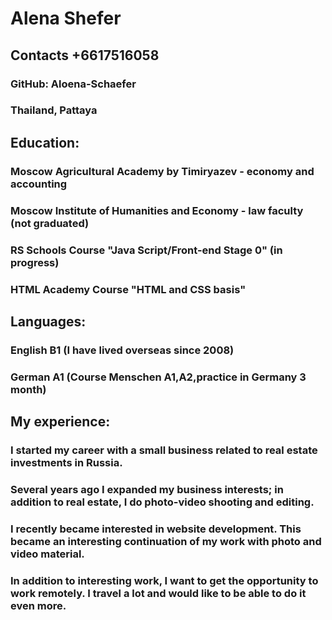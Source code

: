 # Alena Shefer

## Contacts +6617516058
### GitHub: Aloena-Schaefer
### Thailand, Pattaya


## Education: 
### Moscow Agricultural Academy by Timiryazev - economy and accounting
### Moscow Institute of Humanities and Economy - law faculty (not graduated)
### RS Schools Course "Java Script/Front-end Stage 0" (in progress)
### HTML Academy Course "HTML and CSS basis"


## Languages: 
### English B1 (I have lived overseas since 2008)
### German A1 (Course Menschen A1,A2,practice in Germany 3 month)


## My experience:
### I  started my career with a small business related to real estate investments in Russia. 
### Several years ago I expanded my business interests; in addition to real estate, I do photo-video shooting and editing.
### I recently became interested in website development. This became an interesting continuation of my work with photo and video material.


### In addition to interesting work, I want to get the opportunity to work remotely. I travel a lot and would like to be able to do it even more.
             
